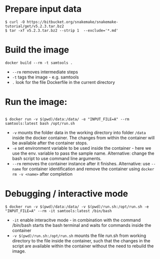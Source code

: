 
# Prepare input data

```
$ curl -O https://bitbucket.org/snakemake/snakemake-tutorial/get/v5.2.3.tar.bz2
$ tar -xf v5.2.3.tar.bz2 --strip 1  --exclude='*.md'  
```


# Build the image
```
docker build --rm -t samtools .       
```
- `--rm` removes intermediate steps
- `-t` tags the image - e.g. samtools
-  `.` look for the file Dockerfile in the current directory 


# Run the image:

```

$ docker run -v $(pwd)/data:/data/ -e "INPUT_FILE=A" --rm samtools:latest bash /opt/run.sh
```

 - `-v` mounts the folder data in the working directory into folder ``/data`` inside the docker container. The changes from within the container will be available after the container stops. 
 - `-e` set environment variable to be used inside the container  - here we use the env. variable to pass the sample name. Alternative: change the bash script to use command line arguments. 
 - `--rm` removes the container instance after it finishes. Alternative: use ``--name`` for container identification and remove the container using ``docker rm -v <name>`` after completion

# Debugging / interactive mode


```
$ docker run -v $(pwd)/data:/data/ -v $(pwd)/run.sh:/opt/run.sh -e "INPUT_FILE=A" --rm -it samtools:latest /bin/bash
```

 - `-it` enable interacitve mode - in combination with the command /bin/bash starts the bash terminal and waits for commands inside the container
 - `-v $(pwd)/run.sh:/opt/run.sh` mounts the file run.sh from working directory to the file inside the container, such that the changes in the script are available within the container without the need to rebuild the image. 
